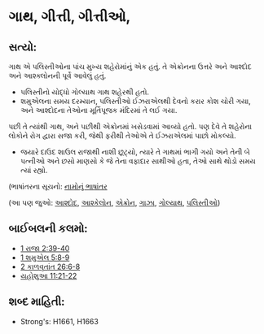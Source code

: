 # ગાથ, ગીત્તી, ગીત્તીઓ, 

## સત્યો: 

ગાથ એ પલિસ્તીઓના પાંચ મુખ્ય શહેરોમાંનું એક હતું.
તે એક્રોનના ઉત્તરે અને આશ્દોદ અને આશ્ક્લોનની પૂર્વે આવેલું હતું.

* પલિસ્તીનો યોદ્ધો ગોલ્યાથ ગાથ શહેરથી હતો.
* શમુએલના સમય દરમ્યાન, પલિસ્તીઓ ઈઝરાએલથી દેવનો કરાર કોશ ચોરી ગયા, અને આશ્દોદના તેઓના મૂર્તિપૂજક મંદિરમાં તે લઈ ગયા.

પછી તે ત્યાંથી ગાથ, અને પછીથી એક્રોનમાં ખસેડવામાં આવ્યો હતો.
પણ દેવે તે શહેરોના લોકોને રોગ દ્વારા સજા કરી, જેથી ફરીથી તેઓએ તે ઈઝરાએલમાં પાછો મોકલ્યો.

* જયારે દાઉદ શાઉલ રાજાથી નાશી છૂટ્યો, ત્યારે તે ગાથમાં ભાગી ગયો અને તેની બે પત્નીઓ અને છસો માણસો કે જે તેના વફાદાર સાથીઓ હતા, તેઓ સાથે થોડો સમય ત્યાં રહ્યો.

(ભાષાંતરના સૂચનો: [નામોનું ભાષાંતર](rc://gu/ta/man/translate/translate-names)

(આ પણ જુઓ: [આશ્દોદ](../names/ashdod.md), [આશ્કેલોન](../names/ashkelon.md), [એક્રોન](../names/ekron.md), [ગાઝા](../names/gaza.md), [ગોલ્યાથ](../names/goliath.md), [પલિસ્તીઓ](../names/philistines.md))

## બાઈબલની કલમો: 

* [1 રાજા 2:39-40](rc://gu/tn/help/1ki/02/39)
* [1 શમુએલ 5:8-9](rc://gu/tn/help/1sa/05/08)
* [2 કાળવૃતાંત 26:6-8](rc://gu/tn/help/2ch/26/06)
* [યહોશુઆ 11:21-22](rc://gu/tn/help/jos/11/21)

## શબ્દ માહિતી: 

* Strong's: H1661, H1663
